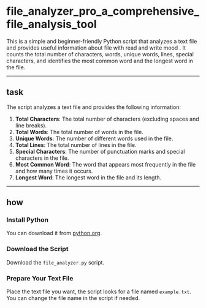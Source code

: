 # file_analyzer_pro_a_comprehensive_file_analysis_tool

This is a simple and beginner-friendly Python script that analyzes a text file and provides useful information about file with read and write mood  . It counts the total number of characters, words, unique words, lines, special characters, and identifies the most common word and the longest word in the file.

---

## task 

The script analyzes a text file and provides the following information:
1. **Total Characters**: The total number of characters (excluding spaces and line breaks).
2. **Total Words**: The total number of words in the file.
3. **Unique Words**: The number of different words used in the file.
4. **Total Lines**: The total number of lines in the file.
5. **Special Characters**: The number of punctuation marks and special characters in the file.
6. **Most Common Word**: The word that appears most frequently in the file and how many times it occurs.
7. **Longest Word**: The longest word in the file and its length.

---

## how 

###  Install Python
 You can download it from [python.org](https://www.python.org/).

### Download the Script
Download the `file_analyzer.py` script.

###  Prepare Your Text File
Place the text file you want, the script looks for a file named `example.txt`. You can change the file name in the script if needed.

 
 
